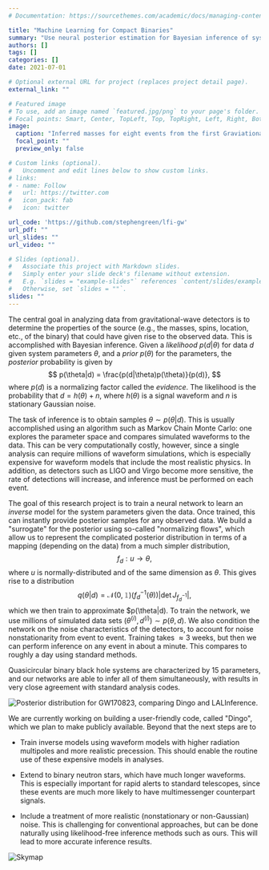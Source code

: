 ```yaml
---
# Documentation: https://sourcethemes.com/academic/docs/managing-content/

title: "Machine Learning for Compact Binaries"
summary: "Use neural posterior estimation for Bayesian inference of system parameters from gravitational-wave detector data."
authors: []
tags: []
categories: []
date: 2021-07-01

# Optional external URL for project (replaces project detail page).
external_link: ""

# Featured image
# To use, add an image named `featured.jpg/png` to your page's folder.
# Focal points: Smart, Center, TopLeft, Top, TopRight, Left, Right, BottomLeft, Bottom, BottomRight.
image:
  caption: "Inferred masses for eight events from the first Graviational-Wave Transient Catalog, comparing neural posterior estimation (in color) versus a standard sampler (in gray). 90% credible regions are shown."
  focal_point: ""
  preview_only: false

# Custom links (optional).
#   Uncomment and edit lines below to show custom links.
# links:
# - name: Follow
#   url: https://twitter.com
#   icon_pack: fab
#   icon: twitter

url_code: 'https://github.com/stephengreen/lfi-gw'
url_pdf: ""
url_slides: ""
url_video: ""

# Slides (optional).
#   Associate this project with Markdown slides.
#   Simply enter your slide deck's filename without extension.
#   E.g. `slides = "example-slides"` references `content/slides/example-slides.md`.
#   Otherwise, set `slides = ""`.
slides: ""
---
```

The central goal in analyzing data from gravitational-wave detectors is to determine the properties of the source (e.g., the masses, spins, location, etc., of the binary) that could have given rise to the observed data. This is accomplished with Bayesian inference. Given a *likelihood* $p(d|\theta)$ for data $d$ given system parameters $\theta$, and a *prior* $p(\theta)$ for the parameters, the *posterior* probability is given by
$$
p(\theta|d) = \frac{p(d|\theta)p(\theta)}{p(d)},
$$
where $p(d)$ is a normalizing factor called the *evidence*. The likelihood is the probability that $d = h(\theta) + n$, where $h(\theta)$ is a signal waveform and $n$ is stationary Gaussian noise.

The task of inference is to obtain samples $\theta \sim p(\theta|d)$. This is usually accomplished using an algorithm such as Markov Chain Monte Carlo: one explores the parameter space and compares simulated waveforms to the data. This can be very computationally costly, however, since a single analysis can require millions of waveform simulations, which is especially expensive for waveform models that include the most realistic physics. In addition, as detectors such as LIGO and Virgo become more sensitive, the rate of detections will increase, and inference must be performed on each event.

The goal of this research project is to train a neural network to learn an *inverse* model for the system parameters given the data. Once trained, this can instantly provide posterior samples for any observed data. We build a "surrogate" for the posterior using so-called "normalizing flows", which allow us to represent the complicated posterior distribution in terms of a mapping (depending on the data) from a much simpler distribution,
$$
f_d : u \to \theta,
$$
where $u$ is normally-distributed and of the same dimension as $\theta$. This gives rise to a distribution
$$
q(\theta|d) = \mathcal{N}(0,\mathbb{1})(f_d^{-1}(\theta)) \left| \det J_{f_d^{-1}} \right|,
$$
which we then train to approximate $p(\theta|d). To train the network, we use millions of simulated data sets $(\theta^{(i)},d^{(i)}) \sim p(\theta,d)$. We also condition the network on the noise characteristics of the detectors, to account for noise nonstationarity from event to event. Training takes $\approx 3$ weeks, but then we can perform inference on any event in about a minute. This compares to roughly a day using standard methods.

Quasicircular binary black hole systems are characterized by 15 parameters, and our networks are able to infer all of them simultaneously, with results in very close agreement with standard analysis codes.

![Posterior distribution for GW170823, comparing Dingo and LALInference.](/media/posterior_GW170823_all.jpg)

We are currently working on building a user-friendly code, called "Dingo", which we plan to make publicly available. Beyond that the next steps are to

* Train inverse models using waveform models with higher radiation multipoles and more realistic precession. This should enable the routine use of these expensive models in analyses.

* Extend to binary neutron stars, which have much longer waveforms. This is especially important for rapid alerts to standard telescopes, since these events are much more likely to have multimessenger counterpart signals.

* Include a treatment of more realistic (nonstationary or non-Gaussian) noise. This is challenging for conventional approaches, but can be done naturally using likelihood-free inference methods such as ours. This will lead to more accurate inference results.

![Skymap](/media/skymap.jpg)
